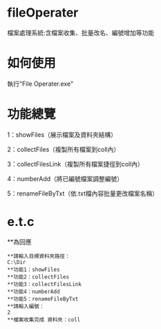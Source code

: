 # fileOperater
檔案處理系統:含檔案收集、批量改名、編號增加等功能
# 如何使用
執行"File Operater.exe"
# 功能總覽
1：showFiles（展示檔案及資料夾結構）

2：collectFiles（複製所有檔案到coll內）

3：collectFilesLink（複製所有檔案捷徑到coll內）

4：numberAdd（將已編號檔案調整編號）

5：renameFileByTxt（依.txt檔內容批量更改檔案名稱）

# e.t.c
**為回應

    **請輸入目標資料夾路徑：
    C:\Dir
    **功能1：showFiles
    **功能2：collectFiles
    **功能3：collectFilesLink
    **功能4：numberAdd
    **功能5：renameFileByTxt
    **請輸入編號：
    2
    **檔案收集完成 資料夾：coll
